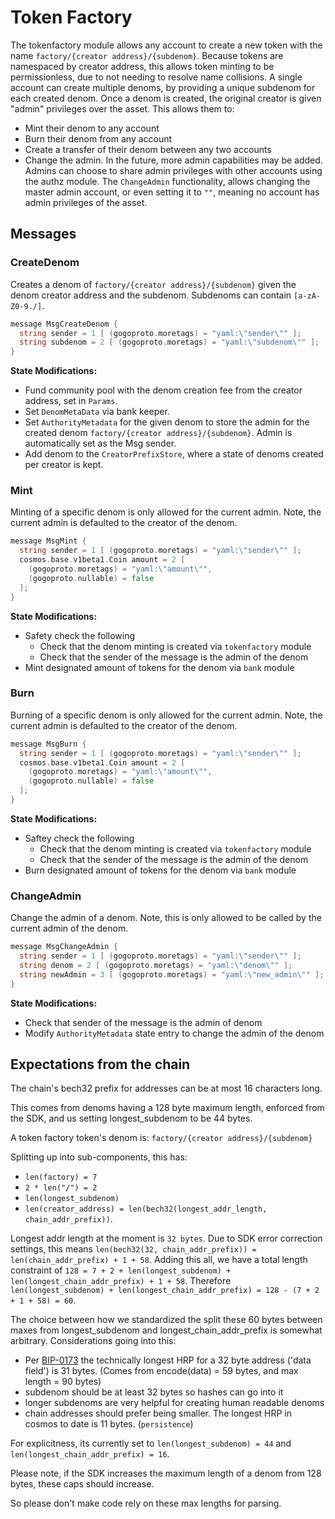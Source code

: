 # Token Factory

The tokenfactory module allows any account to create a new token with
the name `factory/{creator address}/{subdenom}`. Because tokens are
namespaced by creator address, this allows token minting to be
permissionless, due to not needing to resolve name collisions. A single
account can create multiple denoms, by providing a unique subdenom for each
created denom. Once a denom is created, the original creator is given
"admin" privileges over the asset. This allows them to:

- Mint their denom to any account
- Burn their denom from any account
- Create a transfer of their denom between any two accounts
- Change the admin. In the future, more admin capabilities may be added. Admins
  can choose to share admin privileges with other accounts using the authz
  module. The `ChangeAdmin` functionality, allows changing the master admin
  account, or even setting it to `""`, meaning no account has admin privileges
  of the asset.

## Messages

### CreateDenom

Creates a denom of `factory/{creator address}/{subdenom}` given the denom creator
address and the subdenom. Subdenoms can contain `[a-zA-Z0-9./]`.

```go
message MsgCreateDenom {
  string sender = 1 [ (gogoproto.moretags) = "yaml:\"sender\"" ];
  string subdenom = 2 [ (gogoproto.moretags) = "yaml:\"subdenom\"" ];
}
```

**State Modifications:**

- Fund community pool with the denom creation fee from the creator address, set
  in `Params`.
- Set `DenomMetaData` via bank keeper.
- Set `AuthorityMetadata` for the given denom to store the admin for the created
  denom `factory/{creator address}/{subdenom}`. Admin is automatically set as the
  Msg sender.
- Add denom to the `CreatorPrefixStore`, where a state of denoms created per
  creator is kept.

### Mint

Minting of a specific denom is only allowed for the current admin.
Note, the current admin is defaulted to the creator of the denom.

```go
message MsgMint {
  string sender = 1 [ (gogoproto.moretags) = "yaml:\"sender\"" ];
  cosmos.base.v1beta1.Coin amount = 2 [
    (gogoproto.moretags) = "yaml:\"amount\"",
    (gogoproto.nullable) = false
  ];
}
```

**State Modifications:**

- Safety check the following
  - Check that the denom minting is created via `tokenfactory` module
  - Check that the sender of the message is the admin of the denom
- Mint designated amount of tokens for the denom via `bank` module

### Burn

Burning of a specific denom is only allowed for the current admin.
Note, the current admin is defaulted to the creator of the denom.

```go
message MsgBurn {
  string sender = 1 [ (gogoproto.moretags) = "yaml:\"sender\"" ];
  cosmos.base.v1beta1.Coin amount = 2 [
    (gogoproto.moretags) = "yaml:\"amount\"",
    (gogoproto.nullable) = false
  ];
}
```

**State Modifications:**

- Saftey check the following
  - Check that the denom minting is created via `tokenfactory` module
  - Check that the sender of the message is the admin of the denom
- Burn designated amount of tokens for the denom via `bank` module

### ChangeAdmin

Change the admin of a denom. Note, this is only allowed to be called by the current admin of the denom.

```go
message MsgChangeAdmin {
  string sender = 1 [ (gogoproto.moretags) = "yaml:\"sender\"" ];
  string denom = 2 [ (gogoproto.moretags) = "yaml:\"denom\"" ];
  string newAdmin = 3 [ (gogoproto.moretags) = "yaml:\"new_admin\"" ];
}
```

**State Modifications:**

- Check that sender of the message is the admin of denom
- Modify `AuthorityMetadata` state entry to change the admin of the denom

## Expectations from the chain

The chain's bech32 prefix for addresses can be at most 16 characters long.

This comes from denoms having a 128 byte maximum length, enforced from the SDK,
and us setting longest_subdenom to be 44 bytes.

A token factory token's denom is: `factory/{creator address}/{subdenom}`

Splitting up into sub-components, this has:

- `len(factory) = 7`
- `2 * len("/") = 2`
- `len(longest_subdenom)`
- `len(creator_address) = len(bech32(longest_addr_length, chain_addr_prefix))`.

Longest addr length at the moment is `32 bytes`. Due to SDK error correction
settings, this means `len(bech32(32, chain_addr_prefix)) = len(chain_addr_prefix) + 1 + 58`.
Adding this all, we have a total length constraint of `128 = 7 + 2 + len(longest_subdenom) + len(longest_chain_addr_prefix) + 1 + 58`.
Therefore `len(longest_subdenom) + len(longest_chain_addr_prefix) = 128 - (7 + 2 + 1 + 58) = 60`.

The choice between how we standardized the split these 60 bytes between maxes
from longest_subdenom and longest_chain_addr_prefix is somewhat arbitrary.
Considerations going into this:

- Per [BIP-0173](https://github.com/bitcoin/bips/blob/master/bip-0173.mediawiki#bech32)
  the technically longest HRP for a 32 byte address ('data field') is 31 bytes.
  (Comes from encode(data) = 59 bytes, and max length = 90 bytes)
- subdenom should be at least 32 bytes so hashes can go into it
- longer subdenoms are very helpful for creating human readable denoms
- chain addresses should prefer being smaller. The longest HRP in cosmos to date is 11 bytes. (`persistence`)

For explicitness, its currently set to `len(longest_subdenom) = 44` and `len(longest_chain_addr_prefix) = 16`.

Please note, if the SDK increases the maximum length of a denom from 128 bytes,
these caps should increase.

So please don't make code rely on these max lengths for parsing.
